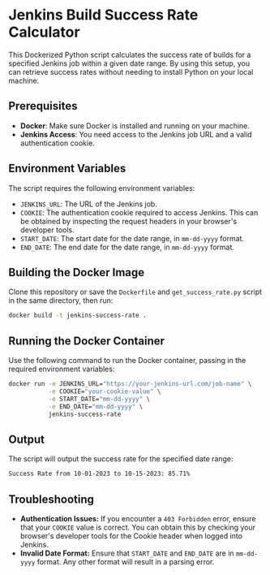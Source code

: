 # Jenkins Build Success Rate Calculator

This Dockerized Python script calculates the success rate of builds for a specified Jenkins job within a given date range. By using this setup, you can retrieve success rates without needing to install Python on your local machine.

## Prerequisites

- **Docker**: Make sure Docker is installed and running on your machine.
- **Jenkins Access**: You need access to the Jenkins job URL and a valid authentication cookie.

## Environment Variables

The script requires the following environment variables:

- `JENKINS_URL`: The URL of the Jenkins job.
- `COOKIE`: The authentication cookie required to access Jenkins. This can be obtained by inspecting the request headers in your browser's developer tools.
- `START_DATE`: The start date for the date range, in `mm-dd-yyyy` format.
- `END_DATE`: The end date for the date range, in `mm-dd-yyyy` format.

## Building the Docker Image

Clone this repository or save the `Dockerfile` and `get_success_rate.py` script in the same directory, then run:

```bash
docker build -t jenkins-success-rate .
```

## Running the Docker Container

Use the following command to run the Docker container, passing in the required environment variables:
```bash
docker run -e JENKINS_URL="https://your-jenkins-url.com/job-name" \
           -e COOKIE="your-cookie-value" \
           -e START_DATE="mm-dd-yyyy" \
           -e END_DATE="mm-dd-yyyy" \
           jenkins-success-rate
```

## Output

The script will output the success rate for the specified date range:

```bash
Success Rate from 10-01-2023 to 10-15-2023: 85.71%
```

## Troubleshooting

- **Authentication Issues:** If you encounter a `403 Forbidden` error, ensure that your `COOKIE` value is correct. You can obtain this by checking your browser's developer tools for the Cookie header when logged into Jenkins.
- **Invalid Date Format:** Ensure that `START_DATE` and `END_DATE` are in `mm-dd-yyyy` format. Any other format will result in a parsing error.